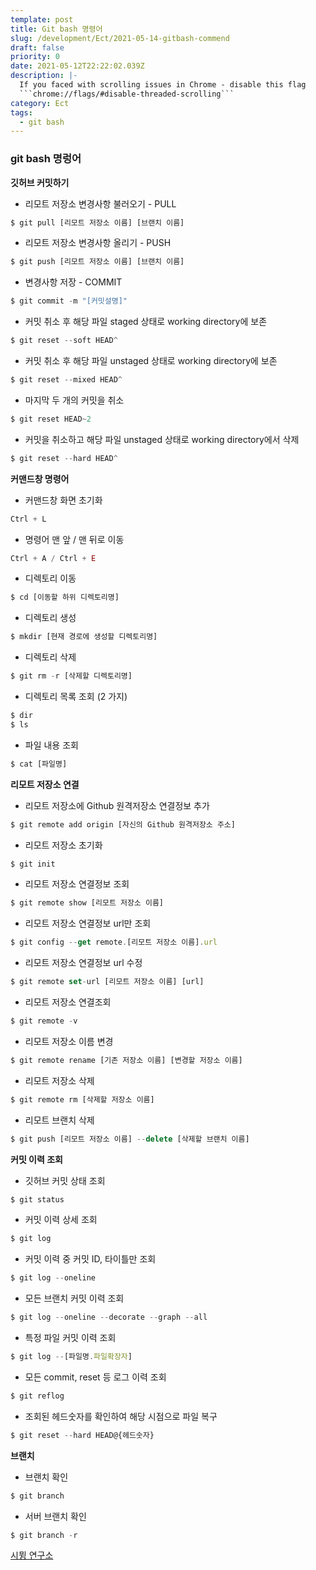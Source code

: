 ```yaml
---
template: post
title: Git bash 명령어
slug: /development/Ect/2021-05-14-gitbash-commend
draft: false
priority: 0
date: 2021-05-12T22:22:02.039Z
description: |-
  If you faced with scrolling issues in Chrome - disable this flag 
  ```chrome://flags/#disable-threaded-scrolling```
category: Ect
tags:
  - git bash
---
```


### git bash 명렁어

&#32;
**깃허브 커밋하기**

- 리모트 저장소 변경사항 불러오기 - PULL

```js {numberLines}
$ git pull [리모트 저장소 이름] [브랜치 이름]
```

- 리모트 저장소 변경사항 올리기 - PUSH

```js {numberLines}
$ git push [리모트 저장소 이름] [브랜치 이름]
```

- 변경사항 저장 - COMMIT

```js {numberLines}
$ git commit -m "[커밋설명]"
```

- 커밋 취소 후 해당 파일 staged 상태로 working directory에 보존

```js {numberLines}
$ git reset --soft HEAD^
```

- 커밋 취소 후 해당 파일 unstaged 상태로 working directory에 보존

```js {numberLines}
$ git reset --mixed HEAD^
```

- 마지막 두 개의 커밋을 취소

```js {numberLines}
$ git reset HEAD~2
```

- 커밋을 취소하고 해당 파일 unstaged 상태로 working directory에서 삭제

```js {numberLines}
$ git reset --hard HEAD^
```

&#32;
**커맨드창 명령어**

- 커맨드창 화면 초기화

```js {numberLines}
Ctrl + L
```

- 명령어 맨 앞 / 맨 뒤로 이동

```js {numberLines}
Ctrl + A / Ctrl + E
```

- 디렉토리 이동

```js {numberLines}
$ cd [이동할 하위 디렉토리명]
```

- 디렉토리 생성

```js {numberLines}
$ mkdir [현재 경로에 생성할 디렉토리명]
```

- 디렉토리 삭제

```js {numberLines}
$ git rm -r [삭제할 디렉토리명]
```

- 디렉토리 목록 조회 (2 가지)

```js {numberLines}
$ dir
$ ls
```

- 파일 내용 조회

```js {numberLines}
$ cat [파일명]
```

&#32;
**리모트 저장소 연결**

- 리모트 저장소에 Github 원격저장소 연결정보 추가

```js {numberLines}
$ git remote add origin [자신의 Github 원격저장소 주소]
```

- 리모트 저장소 초기화

```js {numberLines}
$ git init
```

- 리모트 저장소 연결정보 조회

```js {numberLines}
$ git remote show [리모트 저장소 이름]
```

- 리모트 저장소 연결정보 url만 조회

```js {numberLines}
$ git config --get remote.[리모트 저장소 이름].url
```

- 리모트 저장소 연결정보 url 수정

```js {numberLines}
$ git remote set-url [리모트 저장소 이름] [url]
```

- 리모트 저장소 연결조회

```js {numberLines}
$ git remote -v
```

- 리모트 저장소 이름 변경

```js {numberLines}
$ git remote rename [기존 저장소 이름] [변경할 저장소 이름]
```

- 리모트 저장소 삭제

```js {numberLines}
$ git remote rm [삭제할 저장소 이름]
```

- 리모트 브랜치 삭제

```js {numberLines}
$ git push [리모트 저장소 이름] --delete [삭제할 브랜치 이름]
```

&#32;
**커밋 이력 조회**

- 깃허브 커밋 상태 조회

```js {numberLines}
$ git status
```

- 커밋 이력 상세 조회

```js {numberLines}
$ git log
```

- 커밋 이력 중 커밋 ID, 타이틀만 조회

```js {numberLines}
$ git log --oneline
```

- 모든 브랜치 커밋 이력 조회

```js {numberLines}
$ git log --oneline --decorate --graph --all
```

- 특정 파일 커밋 이력 조회

```js {numberLines}
$ git log --[파일명.파일확장자]
```

- 모든 commit, reset 등 로그 이력 조회

```js {numberLines}
$ git reflog
```

- 조회된 헤드숫자를 확인하여 해당 시점으로 파일 복구

```js {numberLines}
$ git reset --hard HEAD@{헤드숫자}
```

&#32;
**브랜치**

- 브랜치 확인

```js {numberLines}
$ git branch
```

- 서버 브랜치 확인

```js {numberLines}
$ git branch -r
```

[시뮝 연구소](https://simuing.tistory.com/entry/Git-Bash-명령어-정리)
